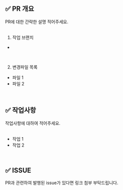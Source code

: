 ## ✅ PR 개요

PR에 대한 간략한 설명 적어주세요.
</br>
</br>

1. 작업 브랜치
  - 
</br>

2. 변경파일 목록
  - 파일 1
  - 파일 2
</br>


## ✅ 작업사항

작업사항에 대하여 적어주세요.
</br>
</br>

- 작업 1
- 작업 2
</br>


## ✅ ISSUE

PR과 관련하여 발행된 issue가 있다면 링크 첨부 부탁드립니다.
